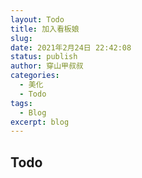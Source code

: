 ```yaml
---
layout: Todo
title: 加入看板娘
slug: 
date: 2021年2月24日 22:42:08
status: publish
author: 穿山甲叔叔
categories:  
  - 美化
  - Todo
tags:
  - Blog
excerpt: blog
---
```


## Todo